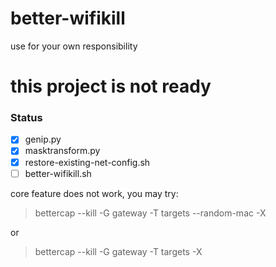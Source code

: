 # better-wifikill
use for your own responsibility 

# this project is not ready

### Status
- [x] genip.py
- [x] masktransform.py
- [x] restore-existing-net-config.sh
- [ ] better-wifikill.sh

core feature does not work, you may try:
>bettercap --kill -G gateway -T targets --random-mac -X

or
>bettercap --kill -G gateway -T targets -X
